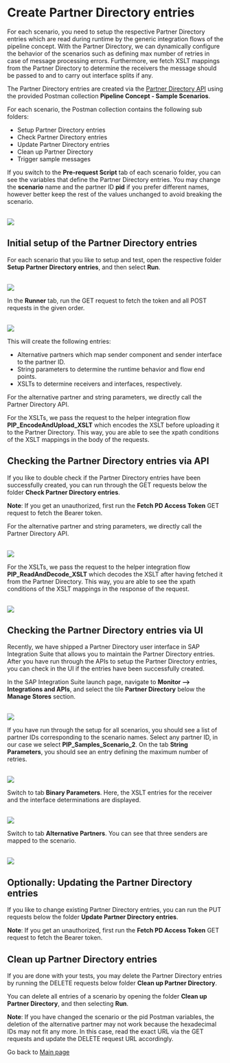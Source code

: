 # Create Partner Directory entries

For each scenario, you need to setup the respective Partner Directory entries which are read during runtime by the generic integration flows of the pipeline concept.
With the Partner Directory, we can dynamically configure the behavior of the scenarios such as defining max number of retries in case of message processing errors.
Furthermore, we fetch XSLT mappings from the Partner Directory to determine the receivers the message should be passed to and to carry out interface splits if any.

The Partner Directory entries are created via the [Partner Directory API](https://help.sap.com/docs/integration-suite/sap-integration-suite/partner-directory)
using the provided Postman collection **Pipeline Concept - Sample Scenarios**.

For each scenario, the Postman collection contains the following sub folders:
- Setup Partner Directory entries
- Check Partner Directory entries
- Update Partner Directory entries
- Clean up Partner Directory
- Trigger sample messages

If you switch to the **Pre-request Script** tab of each scenario folder, you can see the variables that define the Partner Directory entries.
You may change the **scenario** name and the partner ID **pid** if you prefer different names, however better keep the rest of the values unchanged to avoid breaking the scenario.

<br>![](/images/06_01_PreRequestPD.png)

## Initial setup of the Partner Directory entries

For each scenario that you like to setup and test, open the respective folder **Setup Partner Directory entries**, and then select **Run**.

<br>![](/images/06_02_SetupPD.png)

In the **Runner** tab, run the GET request to fetch the token and all POST requests in the given order.

<br>![](/images/06_03_Runner.png)

This will create the following entries:
- Alternative partners which map sender component and sender interface to the partner ID.
- String parameters to determine the runtime behavior and flow end points.
- XSLTs to determine receivers and interfaces, respectively.

For the alternative partner and string parameters, we directly call the Partner Directory API.

For the XSLTs, we pass the request to the helper integration flow **PIP_EncodeAndUpload_XSLT** which encodes the XSLT before uploading it to the Partner Directory.
This way, you are able to see the xpath conditions of the XSLT mappings in the body of the requests.

## Checking the Partner Directory entries via API

If you like to double check if the Partner Directory entries have been successfully created, you can run through the GET requests below the folder **Check Partner Directory entries**.

**Note**: If you get an unauthorized, first run the **Fetch PD Access Token** GET request to fetch the Bearer token.

For the alternative partner and string parameters, we directly call the Partner Directory API.

<br>![](/images/06_05_ReadString.png)

For the XSLTs, we pass the request to the helper integration flow **PIP_ReadAndDecode_XSLT** which decodes the XSLT after having fetched it from the Partner Directory.
This way, you are able to see the xpath conditions of the XSLT mappings in the response of the request.

<br>![](/images/06_06_ReadXSLT.png)

## Checking the Partner Directory entries via UI

Recently, we have shipped a Partner Directory user interface in SAP Integration Suite that allows you to maintain the Partner Directory entries. After you have run through the APIs to setup the Partner Directory entries, you can check in the UI if the entries have been successfully created.

In the SAP Integration Suite launch page, navigate to **Monitor --> Integrations and APIs**, and select the tile **Partner Directory** below the **Manage Stores** section.

<br>![](/images/08_01_Scenario2_PDTile.png)

If you have run through the setup for all scenarios, you should see a list of partner IDs corresponding to the scenario names. Select any partner ID, in our case we select **PIP_Samples_Scenario_2**. On the tab **String Parameters**, you should see an entry defining the maximum number of retries.

<br>![](/images/08_03_Scenario2_PDStringParameter.png)

Switch to tab **Binary Parameters**. Here, the XSLT entries for the receiver and the interface determinations are displayed.

<br>![](/images/08_04_Scenario2_PDBinary.png)

Switch to tab **Alternative Partners**. You can see that three senders are mapped to the scenario.

<br>![](/images/08_02_Scenario2_PDAlternativePartner.png)

## Optionally: Updating the Partner Directory entries

If you like to change existing Partner Directory entries, you can run the PUT requests below the folder **Update Partner Directory entries**.

**Note**: If you get an unauthorized, first run the **Fetch PD Access Token** GET request to fetch the Bearer token.

## Clean up Partner Directory entries

If you are done with your tests, you may delete the Partner Directory entries by running the DELETE requests below folder **Clean up Partner Directory**.

You can delete all entries of a scenario by opening the folder **Clean up Partner Directory**, and then selecting **Run**.

**Note**: If you have changed the scenario or the pid Postman variables, the deletion of the alternative partner may not work because the hexadecimal IDs may not fit any more.
In this case, read the exact URL via the GET requests and update the DELETE request URL accordingly.


Go back to [Main page](../../README.md)
